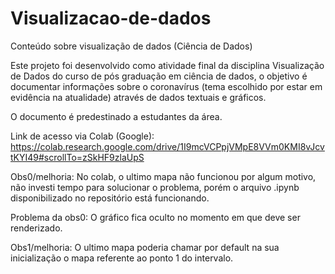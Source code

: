 # Visualizacao-de-dados
Conteúdo sobre visualização de dados (Ciência de Dados)

Este projeto foi desenvolvido como atividade final da disciplina Visualização de Dados do curso de pós graduação em ciência de dados, o objetivo é documentar informações sobre o coronavírus (tema escolhido por estar em evidência na atualidade) através de dados textuais e gráficos.

O documento é predestinado a estudantes da área.

Link de acesso via Colab (Google): 
https://colab.research.google.com/drive/1I9mcVCPpjVMpE8VVm0KMI8vJcvtKYI49#scrollTo=zSkHF9zlaUpS

Obs0/melhoria: No colab, o ultimo mapa não funcionou por algum motivo, não investi tempo para solucionar o problema, porém o arquivo .ipynb disponibilizado no repositório está funcionando.

Problema da obs0: O gráfico fica oculto no momento em que deve ser renderizado.

Obs1/melhoria: O ultimo mapa poderia chamar por default na sua inicialização o mapa referente ao ponto 1 do intervalo.
